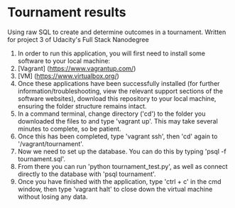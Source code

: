# Tournament results
Using raw SQL to create and determine outcomes in a tournament. Written for project 3 of Udacity's Full Stack Nanodegree


1. In order to run this application, you will first need to install some software to your local machine:
  1. [Vagrant] (https://www.vagrantup.com/)
  2. [VM] (https://www.virtualbox.org/)
2. Once these applications have been successfully installed (for further information/troubleshooting, view the relevant support sections of the software websites), download this repository to your local machine, ensuring the folder structure remains intact.  
3. In a command terminal, change directory ('cd') to the folder you downloaded the files to and type 'vagrant up'. This may take several minutes to complete, so be patient.
4. Once this has been completed, type 'vagrant ssh', then 'cd' again to '/vagrant/tournament'.
5. Now we need to set up the database. You can do this by typing 'psql -f tournament.sql'.
5. From there you can run 'python tournament_test.py', as well as connect directly to the database with 'psql tournament'.
6. Once you have finished with the application, type 'ctrl + c' in the cmd window, then type 'vagrant halt' to close down the virtual machine without losing any data.
